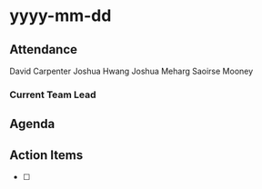 # yyyy-mm-dd

## Attendance

David Carpenter 
Joshua Hwang 
Joshua Meharg 
Saoirse Mooney 

### Current Team Lead

## Agenda

## Action Items
- [ ] 
